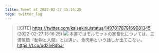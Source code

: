 ```yaml
---
title: Tweet at 2022-02-27 15:16:25
tags: twitter_log
---
```


> [!CITE] https://twitter.com/kaisekiriu/status/1497817879169081345 (2022-02-27 15:16:25)
> ![](https://twitter.com/kaisekiriu/status/1497817879169081345)
> 本書ではモルモットの家畜化については、三浦慎悟『動物と人間』とは違い、食肉用という話しか出てこない。
> https://t.co/od2IvRdbJr
